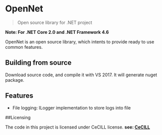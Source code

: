 # OpenNet
> Open source library for .NET project

**Note: For .NET Core 2.0 and .NET Framework 4.6**

OpenNet is an open source library, which intents to provide ready to use common features.


## Building from source

Download source code, and compile it with VS 2017. It will generate nuget package.

## Features

 - File logging: ILogger implementation to store logs into file

##Licensing

The code in this project is licensed under CeCILL license.
**see: [CeCILL](http://www.cecill.info/)**

